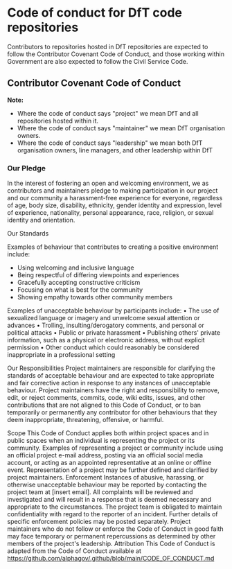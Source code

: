 <h1>Code of conduct for DfT code repositories</h1>

<p>
  Contributors to repositories hosted in DfT repositories are expected to follow the Contributor Covenant Code of Conduct, and those working within Government are also           expected to follow the Civil Service Code.
</p>
<h2>Contributor Covenant Code of Conduct</h2>
<strong>Note:</strong>
</br>
<ul>
  <li>Where the code of conduct says "project" we mean DfT and all repositories hosted within it.</li>
  <li>Where the code of conduct says "maintainer" we mean DfT organisation owners.</li>
  <li>Where the code of conduct says "leadership" we mean both DfT organisation owners, line managers, and other leadership within DfT</li>
</ul>
<h3>Our Pledge</h3>
<p>
  In the interest of fostering an open and welcoming environment, we as contributors and maintainers pledge to making participation in our project and our community a            harassment-free experience for everyone, regardless of age, body size, disability, ethnicity, gender identity and expression, level of experience, nationality, personal          appearance, race, religion, or sexual identity and orientation.
</p>

Our Standards
<p>Examples of behaviour that contributes to creating a positive environment include:
</br>
<ul>
  <li> Using welcoming and inclusive language </li>
  <li> Being respectful of differing viewpoints and experiences </li>
  <li> Gracefully accepting constructive criticism </li>
  <li> Focusing on what is best for the community </li>
  <li> Showing empathy towards other community members </li>
</ul>
Examples of unacceptable behaviour by participants include:
•	The use of sexualized language or imagery and unwelcome sexual attention or advances
•	Trolling, insulting/derogatory comments, and personal or political attacks
•	Public or private harassment
•	Publishing others' private information, such as a physical or electronic address, without explicit permission
•	Other conduct which could reasonably be considered inappropriate in a professional setting

Our Responsibilities
Project maintainers are responsible for clarifying the standards of acceptable behaviour and are expected to take appropriate and fair corrective action in response to any instances of unacceptable behaviour.
Project maintainers have the right and responsibility to remove, edit, or reject comments, commits, code, wiki edits, issues, and other contributions that are not aligned to this Code of Conduct, or to ban temporarily or permanently any contributor for other behaviours that they deem inappropriate, threatening, offensive, or harmful.

Scope
This Code of Conduct applies both within project spaces and in public spaces when an individual is representing the project or its community. Examples of representing a project or community include using an official project e-mail address, posting via an official social media account, or acting as an appointed representative at an online or offline event. Representation of a project may be further defined and clarified by project maintainers.
Enforcement
Instances of abusive, harassing, or otherwise unacceptable behaviour may be reported by contacting the project team at [insert email]. All complaints will be reviewed and investigated and will result in a response that is deemed necessary and appropriate to the circumstances. The project team is obligated to maintain confidentiality with regard to the reporter of an incident. Further details of specific enforcement policies may be posted separately.
Project maintainers who do not follow or enforce the Code of Conduct in good faith may face temporary or permanent repercussions as determined by other members of the project's leadership.
Attribution
This Code of Conduct is adapted from the Code of Conduct available at https://github.com/alphagov/.github/blob/main/CODE_OF_CONDUCT.md




